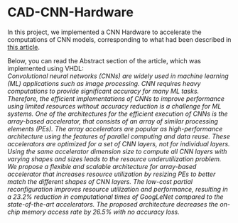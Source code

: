 # CAD-CNN-Hardware

In this project, we implemented a CNN Hardware to accelerate the computations of CNN models, corresponding to what had been described in [this article](https://www.computer.org/csdl/journal/si/2022/07/09764895/1CWoKKg309G).

Below, you can read the Abstract section of the article, which was implemented using VHDL: <br>
*Convolutional neural networks (CNNs) are widely used in machine learning (ML) applications such as image processing. CNN requires heavy computations to provide significant accuracy for many ML tasks. Therefore, the efficient implementations of CNNs to improve performance using limited resources without accuracy reduction is a challenge for ML systems. One of the architectures for the efficient execution of CNNs is the array-based accelerator, that consists of an array of similar processing elements (PEs). The array accelerators are popular as high-performance architecture using the features of parallel computing and data reuse. These accelerators are optimized for a set of CNN layers, not for individual layers. Using the same accelerator dimension size to compute all CNN layers with varying shapes and sizes leads to the resource underutilization problem. We propose a flexible and scalable architecture for array-based accelerator that increases resource utilization by resizing PEs to better match the different shapes of CNN layers. The low-cost partial reconfiguration improves resource utilization and performance, resulting in a 23.2% reduction in computational times of GoogLeNet compared to the state-of-the-art accelerators. The proposed architecture decreases the on-chip memory access rate by 26.5% with no accuracy loss.*
